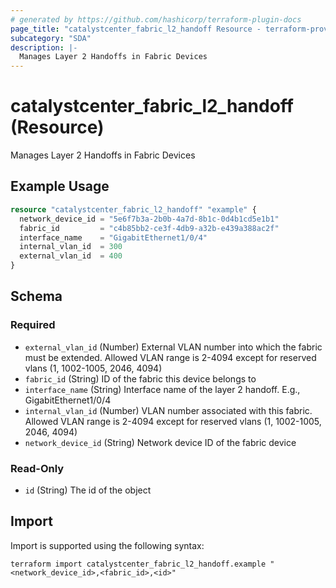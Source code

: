 ```yaml
---
# generated by https://github.com/hashicorp/terraform-plugin-docs
page_title: "catalystcenter_fabric_l2_handoff Resource - terraform-provider-catalystcenter"
subcategory: "SDA"
description: |-
  Manages Layer 2 Handoffs in Fabric Devices
---
```


# catalystcenter_fabric_l2_handoff (Resource)

Manages Layer 2 Handoffs in Fabric Devices

## Example Usage

```terraform
resource "catalystcenter_fabric_l2_handoff" "example" {
  network_device_id = "5e6f7b3a-2b0b-4a7d-8b1c-0d4b1cd5e1b1"
  fabric_id         = "c4b85bb2-ce3f-4db9-a32b-e439a388ac2f"
  interface_name    = "GigabitEthernet1/0/4"
  internal_vlan_id  = 300
  external_vlan_id  = 400
}
```

<!-- schema generated by tfplugindocs -->
## Schema

### Required

- `external_vlan_id` (Number) External VLAN number into which the fabric must be extended. Allowed VLAN range is 2-4094 except for reserved vlans (1, 1002-1005, 2046, 4094)
- `fabric_id` (String) ID of the fabric this device belongs to
- `interface_name` (String) Interface name of the layer 2 handoff. E.g., GigabitEthernet1/0/4
- `internal_vlan_id` (Number) VLAN number associated with this fabric. Allowed VLAN range is 2-4094 except for reserved vlans (1, 1002-1005, 2046, 4094)
- `network_device_id` (String) Network device ID of the fabric device

### Read-Only

- `id` (String) The id of the object

## Import

Import is supported using the following syntax:

```shell
terraform import catalystcenter_fabric_l2_handoff.example "<network_device_id>,<fabric_id>,<id>"
```
